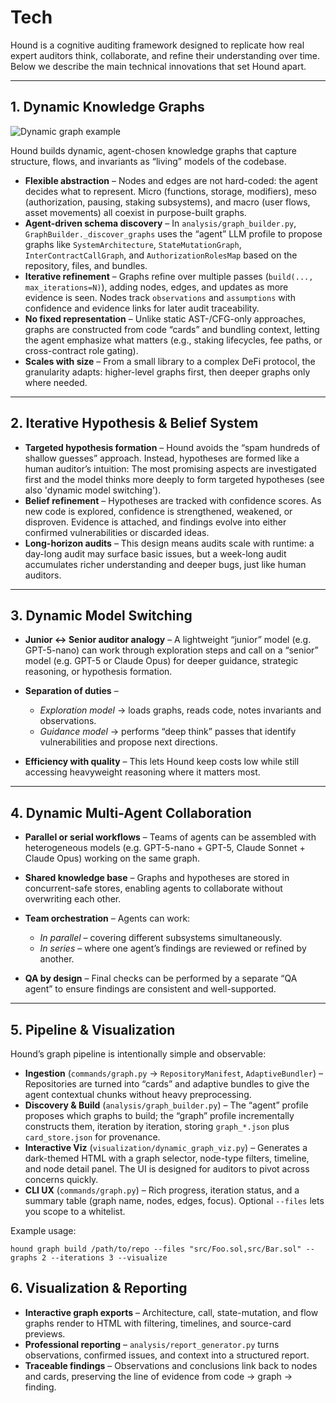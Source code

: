 # Tech

Hound is a cognitive auditing framework designed to replicate how real expert auditors think, collaborate, and refine their understanding over time. Below we describe the main technical innovations that set Hound apart.

---

## 1. Dynamic Knowledge Graphs

![Dynamic graph example](./static/graph.png)

Hound builds dynamic, agent-chosen knowledge graphs that capture structure, flows, and invariants as “living” models of the codebase.

* **Flexible abstraction** – Nodes and edges are not hard-coded: the agent decides what to represent. Micro (functions, storage, modifiers), meso (authorization, pausing, staking subsystems), and macro (user flows, asset movements) all coexist in purpose-built graphs.
* **Agent-driven schema discovery** – In `analysis/graph_builder.py`, `GraphBuilder._discover_graphs` uses the “agent” LLM profile to propose graphs like `SystemArchitecture`, `StateMutationGraph`, `InterContractCallGraph`, and `AuthorizationRolesMap` based on the repository, files, and bundles.
* **Iterative refinement** – Graphs refine over multiple passes (`build(..., max_iterations=N)`), adding nodes, edges, and updates as more evidence is seen. Nodes track `observations` and `assumptions` with confidence and evidence links for later audit traceability.
* **No fixed representation** – Unlike static AST-/CFG-only approaches, graphs are constructed from code “cards” and bundling context, letting the agent emphasize what matters (e.g., staking lifecycles, fee paths, or cross-contract role gating).
* **Scales with size** – From a small library to a complex DeFi protocol, the granularity adapts: higher-level graphs first, then deeper graphs only where needed.

---

## 2. Iterative Hypothesis & Belief System

* **Targeted hypothesis formation** – Hound avoids the “spam hundreds of shallow guesses” approach. Instead, hypotheses are formed like a human auditor’s intuition: The most promising aspects are investigated first and the model thinks more deeply to form targeted hypotheses (see also 'dynamic model switching').
* **Belief refinement** – Hypotheses are tracked with confidence scores. As new code is explored, confidence is strengthened, weakened, or disproven. Evidence is attached, and findings evolve into either confirmed vulnerabilities or discarded ideas.
* **Long-horizon audits** – This design means audits scale with runtime: a day-long audit may surface basic issues, but a week-long audit accumulates richer understanding and deeper bugs, just like human auditors.

---

## 3. Dynamic Model Switching

* **Junior ↔ Senior auditor analogy** – A lightweight “junior” model (e.g. GPT-5-nano) can work through exploration steps and call on a “senior” model (e.g. GPT-5 or Claude Opus) for deeper guidance, strategic reasoning, or hypothesis formation.
* **Separation of duties** –

  * *Exploration model* → loads graphs, reads code, notes invariants and observations.
  * *Guidance model* → performs “deep think” passes that identify vulnerabilities and propose next directions.
* **Efficiency with quality** – This lets Hound keep costs low while still accessing heavyweight reasoning where it matters most.

---

## 4. Dynamic Multi-Agent Collaboration

* **Parallel or serial workflows** – Teams of agents can be assembled with heterogeneous models (e.g. GPT-5-nano + GPT-5, Claude Sonnet + Claude Opus) working on the same graph.
* **Shared knowledge base** – Graphs and hypotheses are stored in concurrent-safe stores, enabling agents to collaborate without overwriting each other.
* **Team orchestration** – Agents can work:

  * *In parallel* – covering different subsystems simultaneously.
  * *In series* – where one agent’s findings are reviewed or refined by another.
* **QA by design** – Final checks can be performed by a separate “QA agent” to ensure findings are consistent and well-supported.

---

## 5. Pipeline & Visualization

Hound’s graph pipeline is intentionally simple and observable:

* **Ingestion** (`commands/graph.py` → `RepositoryManifest`, `AdaptiveBundler`) – Repositories are turned into “cards” and adaptive bundles to give the agent contextual chunks without heavy preprocessing.
* **Discovery & Build** (`analysis/graph_builder.py`) – The “agent” profile proposes which graphs to build; the “graph” profile incrementally constructs them, iteration by iteration, storing `graph_*.json` plus `card_store.json` for provenance.
* **Interactive Viz** (`visualization/dynamic_graph_viz.py`) – Generates a dark-themed HTML with a graph selector, node-type filters, timeline, and node detail panel. The UI is designed for auditors to pivot across concerns quickly.
* **CLI UX** (`commands/graph.py`) – Rich progress, iteration status, and a summary table (graph name, nodes, edges, focus). Optional `--files` lets you scope to a whitelist.

Example usage:

```
hound graph build /path/to/repo --files "src/Foo.sol,src/Bar.sol" --graphs 2 --iterations 3 --visualize
```

## 6. Visualization & Reporting

* **Interactive graph exports** – Architecture, call, state-mutation, and flow graphs render to HTML with filtering, timelines, and source-card previews.
* **Professional reporting** – `analysis/report_generator.py` turns observations, confirmed issues, and context into a structured report.
* **Traceable findings** – Observations and conclusions link back to nodes and cards, preserving the line of evidence from code → graph → finding.
